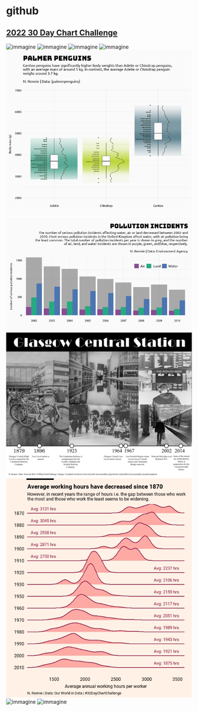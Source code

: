 # github

## [2022 30 Day Chart Challenge](https://github.com/nrennie/30DayChartChallenge/tree/main/2022#2022-30-day-chart-challenge)


![immagine](https://github.com/nrennie/30DayChartChallenge/raw/main/2022/prompts.jpg?raw=true)
![immagine](https://github.com/nrennie/30DayChartChallenge/raw/main/2022/viz/day_06.jpg?raw=true)
![immagine](https://github.com/nrennie/30DayChartChallenge/raw/main/2022/viz/day_07.jpg?raw=true)
![immagine](https://github.com/nrennie/30DayChartChallenge/raw/main/2022/viz/day_11.jpg?raw=true)
![immagine](https://github.com/nrennie/30DayChartChallenge/raw/main/2022/viz/day_15.jpg?raw=true)
![immagine](https://github.com/nrennie/30DayChartChallenge/raw/main/2022/viz/day_16.jpg?raw=true)
![immagine](https://github.com/nrennie/30DayChartChallenge/raw/main/2022/viz/day_20.png?raw=true)
![immagine](https://github.com/nrennie/30DayChartChallenge/raw/main/2022/viz/day_24.jpg?raw=true)
![immagine]()
![immagine]()
